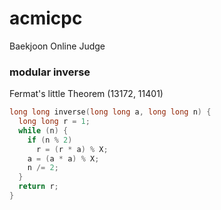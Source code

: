 # acmicpc
Baekjoon Online Judge

### modular inverse
Fermat's little Theorem
(13172, 11401)

``` c++
long long inverse(long long a, long long n) {
  long long r = 1;
  while (n) {
    if (n % 2)
      r = (r * a) % X;
    a = (a * a) % X;
    n /= 2;
  }
  return r;
}
```
